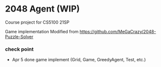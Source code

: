 # 2048 Agent (WIP)

Course project for CS5100 21SP

Game implementation Modified from https://github.com/MeGaCrazy/2048-Puzzle-Solver

### check point
- Apr 5 done game implement (Grid, Game, GreedyAgent, Test, etc.)